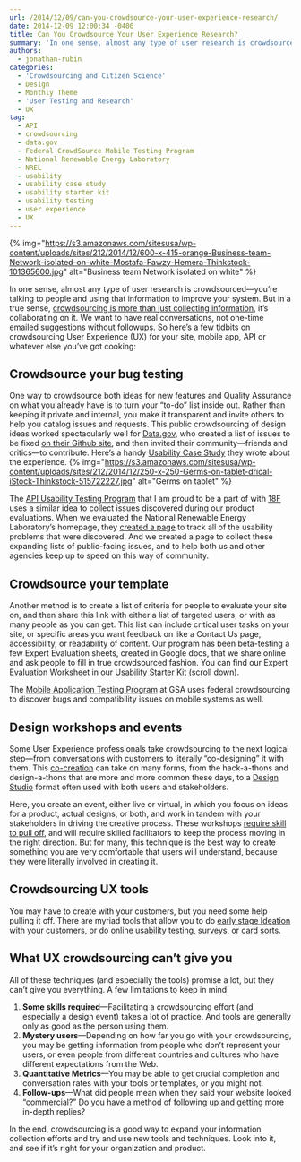 ```yaml
---
url: /2014/12/09/can-you-crowdsource-your-user-experience-research/
date: 2014-12-09 12:00:34 -0400
title: Can You Crowdsource Your User Experience Research?
summary: 'In one sense, almost any type of user research is crowdsourced&mdash;you&rsquo;re talking to people and using that information to improve your system. But in a true sense, crowdsourcing is more than just collecting information, it&rsquo;s collaborating on it. We want to have real conversations, not one-time emailed suggestions without followups. So here&rsquo;s a few tidbits'
authors:
  - jonathan-rubin
categories:
  - 'Crowdsourcing and Citizen Science'
  - Design
  - Monthly Theme
  - 'User Testing and Research'
  - UX
tag:
  - API
  - crowdsourcing
  - data.gov
  - Federal CrowdSource Mobile Testing Program
  - National Renewable Energy Laboratory
  - NREL
  - usability
  - usability case study
  - usability starter kit
  - usability testing
  - user experience
  - UX
---
```


{% img="https://s3.amazonaws.com/sitesusa/wp-content/uploads/sites/212/2014/12/600-x-415-orange-Business-team-Network-isolated-on-white-Mostafa-Fawzy-Hemera-Thinkstock-101365600.jpg" alt="Business team Network isolated on white" %} 

In one sense, almost any type of user research is crowdsourced—you’re talking to people and using that information to improve your system. But in a true sense, [crowdsourcing is more than just collecting information](https://www.WHATEVER/2014/12/08/crowdsourcing-month-an-overview/ "Crowdsourcing Month: An Overview"), it’s collaborating on it. We want to have real conversations, not one-time emailed suggestions without followups. So here’s a few tidbits on crowdsourcing User Experience (UX) for your site, mobile app, API or whatever else you&#8217;ve got cooking:

## Crowdsource your bug testing

One way to crowdsource both ideas for new features and Quality Assurance on what you already have is to turn your “to-do” list inside out. Rather than keeping it private and internal, you make it transparent and invite others to help you catalog issues and requests. This public crowdsourcing of design ideas worked spectacularly well for [Data.gov](http://www.data.gov/), who created a list of issues to be fixed [on their Github site](https://github.com/GSA/data.gov/issues?q=is%3Aopen), and then invited their community—friends and critics—to contribute. Here’s a handy [Usability Case Study](https://www.WHATEVER/2014/03/18/data-gov-usability-case-study/) they wrote about the experience. {% img="https://s3.amazonaws.com/sitesusa/wp-content/uploads/sites/212/2014/12/250-x-250-Germs-on-tablet-drical-iStock-Thinkstock-515722227.jpg" alt="Germs on tablet" %} 

The [API Usability Testing Program](http://18f.github.io/API-Usability-Testing/) that I am proud to be a part of with [18F](https://18f.gsa.gov/) uses a similar idea to collect issues discovered during our product evaluations. When we evaluated the National Renewable Energy Laboratory’s homepage, they [created a page](https://github.com/NREL/developer.nrel.gov/labels/ux-feedback) to track all of the usability problems that were discovered. And we created a page to collect these expanding lists of public-facing issues, and to help both us and other agencies keep up to speed on this way of community.

## Crowdsource your template

Another method is to create a list of criteria for people to evaluate your site on, and then share this link with either a list of targeted users, or with as many people as you can get. This list can include critical user tasks on your site, or specific areas you want feedback on like a Contact Us page, accessibility, or readability of content. Our program has been beta-testing a few Expert Evaluation sheets, created in Google docs, that we share online and ask people to fill in true crowdsourced fashion. You can find our Expert Evaluation Worksheet in our [Usability Starter Kit](https://www.WHATEVER/resources/digitalgov-user-experience-program/digitalgov-user-experience-program-usability-starter-kit) (scroll down).

The [Mobile Application Testing Program](https://www.WHATEVER/services/mobile-application-testing-program/) at GSA uses federal crowdsourcing to discover bugs and compatibility issues on mobile systems as well.

## Design workshops and events

Some User Experience professionals take crowdsourcing to the next logical step—from conversations with customers to literally “co-designing” it with them. This [co-creation](http://uxmag.com/articles/designing-with-stakeholders-accelerating-the-design-process-through-co-creation) can take on many forms, from the hack-a-thons and design-a-thons that are more and more common these days, to a [Design Studio](http://www.uie.com/articles/design_studio_methodology/) format often used with both users and stakeholders.

Here, you create an event, either live or virtual, in which you focus on ideas for a product, actual designs, or both, and work in tandem with your stakeholders in driving the creative process. These workshops [require skill to pull off](http://www.adaptivepath.com/ideas/the-ux-of-co-design-experience-principles-for-successful-client-workshops/), and will require skilled facilitators to keep the process moving in the right direction. But for many, this technique is the best way to create something you are very comfortable that users will understand, because they were literally involved in creating it.

## Crowdsourcing UX tools

You may have to create with your customers, but you need some help pulling it off. There are myriad tools that allow you to do [early stage Ideation](https://www.google.com/webhp?sourceid=chrome-instant&ion=1&espv=2&ie=UTF-8#safe=active&q=ideation+tools) with your customers, or do online [usability testing](https://www.google.com/webhp?sourceid=chrome-instant&ion=1&espv=2&ie=UTF-8#safe=active&q=online+usability+testing+tool), [surveys](https://www.google.com/webhp?sourceid=chrome-instant&ion=1&espv=2&ie=UTF-8#safe=active&q=online+survey+tool), or [card sorts](https://www.google.com/webhp?sourceid=chrome-instant&ion=1&espv=2&ie=UTF-8#safe=active&q=online+card+sort+tool).

## What UX crowdsourcing can’t give you

All of these techniques (and especially the tools) promise a lot, but they can’t give you everything. A few limitations to keep in mind:

  1. **Some skills required**—Facilitating a crowdsourcing effort (and especially a design event) takes a lot of practice. And tools are generally only as good as the person using them.
  2. **Mystery users**—Depending on how far you go with your crowdsourcing, you may be getting information from people who don’t represent your users, or even people from different countries and cultures who have different expectations from the Web.
  3. **Quantitative Metrics**—You may be able to get crucial completion and conversation rates with your tools or templates, or you might not.
  4. **Follow-ups**—What did people mean when they said your website looked “commercial?” Do you have a method of following up and getting more in-depth replies?

In the end, crowdsourcing is a good way to expand your information collection efforts and try and use new tools and techniques. Look into it, and see if it&#8217;s right for your organization and product.